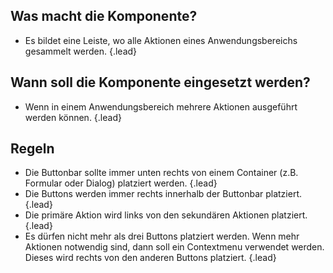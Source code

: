 ## Was macht die Komponente?
* Es bildet eine Leiste, wo alle Aktionen eines Anwendungsbereichs gesammelt werden. {.lead}

## Wann soll die Komponente eingesetzt werden?
* Wenn in einem Anwendungsbereich mehrere Aktionen ausgeführt werden können. {.lead}

## Regeln
* Die Buttonbar sollte immer unten rechts von einem Container (z.B. Formular oder Dialog) platziert werden. {.lead}
* Die Buttons werden immer rechts innerhalb der Buttonbar platziert. {.lead}
* Die primäre Aktion wird links von den sekundären Aktionen platziert. {.lead}
* Es dürfen nicht mehr als drei <sbb-link variant="inline" type="button" href="/{{page.lang}}/design-system/lean/components/button/">Buttons</sbb-link> platziert werden. Wenn mehr Aktionen notwendig sind, dann soll ein <sbb-link variant="inline" type="button" href="/{{page.lang}}/design-system/lean/components/contextmenu/">Contextmenu</sbb-link> verwendet werden. Dieses wird rechts von den anderen Buttons platziert. {.lead}

